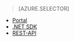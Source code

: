 > [AZURE.SELECTOR]
- [Portal](../articles/media-services-portal-get-started.md)
- [.NET SDK](../articles/media-services-dotnet-get-started.md)
- [REST-API](../articles/media-services-rest-get-started.md)

<!--HONumber=52--> 
